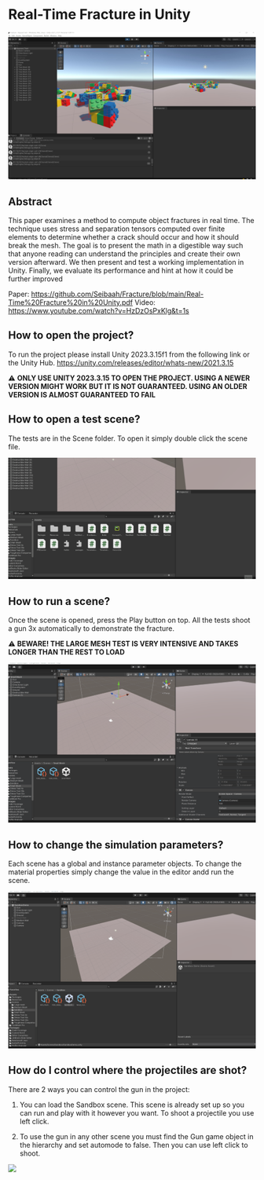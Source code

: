 # Real-Time Fracture in Unity

![](https://github.com/Seibaah/Fracture/blob/main/Gifs/fracture.jpg)

## Abstract

This paper examines a method to compute object fractures in real time. The
technique uses stress and separation tensors computed over finite elements
to determine whether a crack should occur and how it should break the
mesh. The goal is to present the math in a digestible way such that anyone
reading can understand the principles and create their own version afterward.
We then present and test a working implementation in Unity. Finally, we
evaluate its performance and hint at how it could be further improved

Paper: https://github.com/Seibaah/Fracture/blob/main/Real-Time%20Fracture%20in%20Unity.pdf
Video: https://www.youtube.com/watch?v=HzDzOsPxKlg&t=1s

## How to open the project?

To run the project please install Unity 2023.3.15f1 from the following link or the Unity Hub.
https://unity.com/releases/editor/whats-new/2021.3.15

:warning: **ONLY USE UNITY 2023.3.15 TO OPEN THE PROJECT. USING A NEWER VERSION MIGHT WORK BUT IT IS NOT GUARANTEED. USING AN OLDER VERSION IS ALMOST GUARANTEED TO FAIL**

## How to open a test scene?

The tests are in the Scene folder. To open it simply double click the scene file. 

![](https://github.com/Seibaah/Fracture/blob/main/Gifs/how_to_open_tests.gif)

## How to run a scene?

Once the scene is opened, press the Play button on top. All the tests shoot a gun 3x automatically to demonstrate the fracture. 

:warning: **BEWARE! THE LARGE MESH TEST IS VERY INTENSIVE AND TAKES LONGER THAN THE REST TO LOAD**

![](https://github.com/Seibaah/Fracture/blob/main/Gifs/how_to_run_test.gif)

## How to change the simulation parameters?

Each scene has a global and instance parameter objects. To change the material properties simply change the value in the editor andd run the scene.

![](https://github.com/Seibaah/Fracture/blob/main/Gifs/how_to_use_change_sim_params.gif)

## How do I control where the projectiles are shot?

There are 2 ways you can control the gun in the project:

1) You can load the Sandbox scene. This scene is already set up so you can run and play with it however you want. To shoot a projectile you use left click. 

2) To use the gun in any other scene you must find the Gun game object in the hierarchy and set automode to false. Then you can use left click to shoot.

![](https://github.com/Seibaah/Fracture/blob/main/Gifs/how_to_use_sandbox_test.gif)
